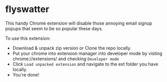 flyswatter
==========

This handy Chrome extension will disable those annoying email signup popups that seem to be so popular these days.

To use this extension:
 - Download & unpack zip version or Clone the repo locally.
 - Put your chrome into extension manager into developer mode by visting chrome://extensions/ and checking `Developer mode`
 - Click `Load unpacked extension` and navigate to the ext folder you have locally.
 - You're done!
